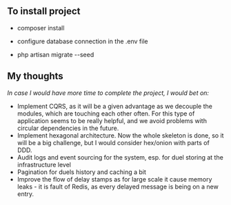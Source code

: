 ## To install project

- composer install

- configure database connection in the .env file

- php artisan migrate --seed

## My thoughts

*In case I would have more time to complete the project, I would bet on:*

- Implement CQRS, as it will be a given advantage as we decouple the modules, which are touching each other often.
For this type of application seems to be really helpful, and we avoid problems with circular dependencies in the future.
- Implement hexagonal architecture. Now the whole skeleton is done, so it will be a big challenge, but I would consider
hex/onion with parts of DDD.
- Audit logs and event sourcing for the system, esp. for duel storing at the infrastructure level
- Pagination for duels history and caching a bit
- Improve the flow of delay stamps as for large scale it cause memory leaks - it is fault of Redis, as every
delayed message is being on a new entry.

